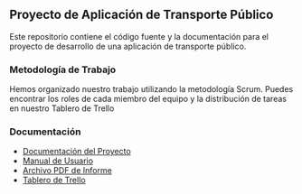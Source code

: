 ## Proyecto de Aplicación de Transporte Público

Este repositorio contiene el código fuente y la documentación para el proyecto de desarrollo de una aplicación de transporte público.

### Metodología de Trabajo

Hemos organizado nuestro trabajo utilizando la metodología Scrum. Puedes encontrar los roles de cada miembro del equipo y la distribución de tareas en nuestro Tablero de Trello

### Documentación

- [Documentación del Proyecto](enlace-a-la-documentacion)
- [Manual de Usuario](enlace-al-manual-de-usuario)
- [Archivo PDF de Informe ](enlace-al-archivo-pdf)
- [Tablero de Trello](https://trello.com/invite/b/cd6BhE68/ATTI49586f4e9799274ed1f5d8a3f61d258459DB8E99/proyecto-catedra-dsp)
